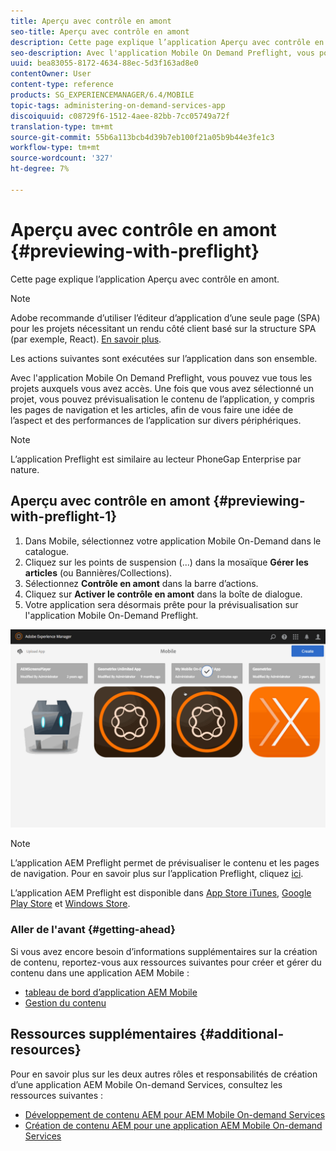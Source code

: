 ```yaml
---
title: Aperçu avec contrôle en amont
seo-title: Aperçu avec contrôle en amont
description: Cette page explique l’application Aperçu avec contrôle en amont.
seo-description: Avec l'application Mobile On Demand Preflight, vous pouvez vue tous les projets auxquels vous avez accès. Suivez cette page pour en savoir plus à ce sujet.
uuid: bea83055-8172-4634-88ec-5d3f163ad8e0
contentOwner: User
content-type: reference
products: SG_EXPERIENCEMANAGER/6.4/MOBILE
topic-tags: administering-on-demand-services-app
discoiquuid: c08729f6-1512-4aee-82bb-7cc05749a72f
translation-type: tm+mt
source-git-commit: 55b6a113bcb4d39b7eb100f21a05b9b44e3fe1c3
workflow-type: tm+mt
source-wordcount: '327'
ht-degree: 7%

---
```



# Aperçu avec contrôle en amont {#previewing-with-preflight}

Cette page explique l’application Aperçu avec contrôle en amont.

>[!NOTE]
>
>Adobe recommande d’utiliser l’éditeur d’application d’une seule page (SPA) pour les projets nécessitant un rendu côté client basé sur la structure SPA (par exemple, React). [En savoir plus](/help/sites-developing/spa-overview.md).

Les actions suivantes sont exécutées sur l’application dans son ensemble.

Avec l&#39;application Mobile On Demand Preflight, vous pouvez vue tous les projets auxquels vous avez accès. Une fois que vous avez sélectionné un projet, vous pouvez prévisualisation le contenu de l’application, y compris les pages de navigation et les articles, afin de vous faire une idée de l’aspect et des performances de l’application sur divers périphériques.

>[!NOTE]
>
>L’application Preflight est similaire au lecteur PhoneGap Enterprise par nature.

## Aperçu avec contrôle en amont {#previewing-with-preflight-1}

1. Dans Mobile, sélectionnez votre application Mobile On-Demand dans le catalogue.
1. Cliquez sur les points de suspension (...) dans la mosaïque **Gérer les articles** (ou Bannières/Collections).
1. Sélectionnez **Contrôle en amont** dans la barre d’actions.
1. Cliquez sur **Activer le contrôle en amont** dans la boîte de dialogue.
1. Votre application sera désormais prête pour la prévisualisation sur l&#39;application Mobile On-Demand Preflight.

![chlimage_1-8](assets/chlimage_1-8.gif)

>[!NOTE]
>
>L’application AEM Preflight permet de prévisualiser le contenu et les pages de navigation. Pour en savoir plus sur l’application Preflight, cliquez [ici](https://helpx.adobe.com/digital-publishing-solution/help/preflight-app.html).
>
>L’application AEM Preflight est disponible dans [App Store iTunes](https://itunes.apple.com/us/app/adobe-experience-manager-mobile/id1042687518?mt=8), [Google Play Store](https://play.google.com/store/apps/details?id=com.adobe.dps.preflight&amp;hl=en) et [Windows Store](https://www.microsoft.com/en-us/store/p/adobe-experience-manager-mobile-preflight/9nblggh5wmxq).

### Aller de l&#39;avant {#getting-ahead}

Si vous avez encore besoin d’informations supplémentaires sur la création de contenu, reportez-vous aux ressources suivantes pour créer et gérer du contenu dans une application AEM Mobile :

* [tableau de bord d’application AEM Mobile](/help/mobile/mobile-apps-ondemand-application-dashboard.md)
* [Gestion du contenu](/help/mobile/mobile-apps-ondemand-manage-content-ondemand.md)

## Ressources supplémentaires {#additional-resources}

Pour en savoir plus sur les deux autres rôles et responsabilités de création d’une application AEM Mobile On-demand Services, consultez les ressources suivantes :

* [Développement de contenu AEM pour AEM Mobile On-demand Services](/help/mobile/aem-mobile-on-demand.md)
* [Création de contenu AEM pour une application AEM Mobile On-demand Services](/help/mobile/mobile-apps-ondemand.md)
